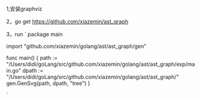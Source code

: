 1,安装graphviz

2，go get https://github.com/xiazemin/ast_graph

3，run
`
package main

import "github.com/xiazemin/golang/ast/ast_graph/gen"

func main() {
	path := "/Users/didi/goLang/src/github.com/xiazemin/golang/ast/ast_graph/exp/main.go"
	dpath := "/Users/didi/goLang/src/github.com/xiazemin/golang/ast/ast_graph/"
	gen.GenSvg(path, dpath, "tree")
}

`
